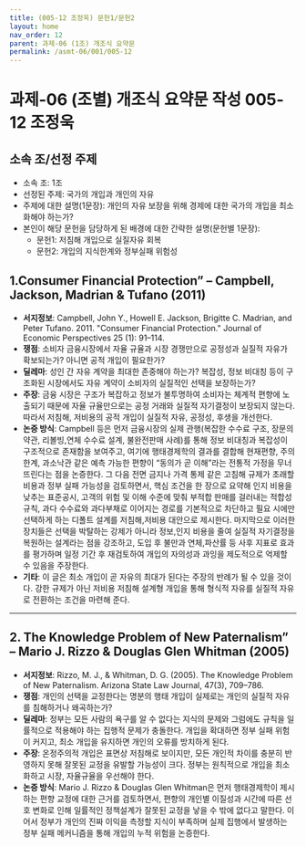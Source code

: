 ```yaml
---
title: (005-12 조정욱) 문헌1/문헌2
layout: home
nav_order: 12
parent: 과제-06 (1조) 개조식 요약문
permalink: /asmt-06/001/005-12
---
```


# 과제-06 (조별) 개조식 요약문 작성 005-12 조정욱

## 소속 조/선정 주제

- 소속 조: 1조
- 선정된 주제: 국가의 개입과 개인의 자유
- 주제에 대한 설명(1문장): 개인의 자유 보장을 위해 경제에 대한 국가의 개입을 최소화해야 하는가?
- 본인이 해당 문헌을 담당하게 된 배경에 대한 간략한 설명(문헌별 1문장):  
  - 문헌1: 저침해 개입으로 실질자유 회복
  - 문헌2: 개입의 지식한계와 정부실패 위험성

## 1.Consumer Financial Protection” – Campbell, Jackson, Madrian & Tufano (2011)

- **서지정보**: Campbell, John Y., Howell E. Jackson, Brigitte C. Madrian, and Peter Tufano. 2011. "Consumer Financial Protection." Journal of Economic Perspectives 25 (1): 91–114.
- **쟁점**: 소비자 금융시장에서 자율 규율과 시장 경쟁만으로 공정성과 실질적 자유가 확보되는가? 아니면 공적 개입이 필요한가?  
- **딜레마**: 성인 간 자유 계약을 최대한 존중해야 하는가? 복잡성, 정보 비대칭 등이 구조화된 시장에서도  자유 계약이 소비자의 실질적인 선택을 보장하는가?
- **주장**: 금융 시장은 구조가 복잡하고 정보가 불투명하여 소비자는 체계적 편향에 노출되기 때문에 자율 규율만으로는 공정 거래와 실질적 자기결정이 보장되지 않는다. 따라서 저침해, 저비용의 공적 개입이 실질적 자유, 공정성, 후생을 개선한다. 
- **논증 방식**: Campbell 등은 먼저 금융시장의 실제 관행(복잡한 수수료 구조, 장문의 약관, 리볼빙,연체 수수료 설계, 불완전판매 사례)를 통해 정보 비대칭과 복잡성이 구조적으로 존재함을 보여주고, 여기에 행태경제학의 결과를 결합해 현재편향, 주의 한계, 과소낙관 같은 예측 가능한 편향이 “동의가 곧 이해”라는 전통적 가정을 무너뜨린다는 점을 논증한다. 그 다음 전면 금지나 가격 통제 같은 고침해 규제가 초래할 비용과 정부 실패 가능성을 검토하면서, 핵심 조건을 한 장으로 요약해 인지 비용을 낮추는 표준공시, 고객의 위험 및 이해 수준에 맞춰 부적합 판매를 걸러내는 적합성 규칙, 과다 수수료와 과다부채로 이어지는 경로를 기본적으로 차단하고 필요 시에만 선택하게 하는 디폴트 설계를 저침해,저비용 대안으로 제시한다. 마지막으로 이러한 장치들은 선택을 박탈하는 강제가 아니라 정보,인지 비용을 줄여 실질적 자기결정을 복원하는 설계라는 점을 강조하고, 도입 후 불만과 연체,파산률 등 사후 지표로 효과를 평가하며 일정 기간 후 재검토하여 개입의 자의성과 과잉을 제도적으로 억제할 수 있음을 주장한다.
- **기타**: 
이 글은 최소 개입이 곧 자유의 최대가 된다는 주장의 반례가 될 수 있을 것이다. 강한 규제가 아닌 저비용 저침해 설계형 개입을 통해 형식적 자유를 실질적 자유로 전환하는 조건을 마련해 준다. 
---

## 2. The Knowledge Problem of New Paternalism” – Mario J. Rizzo & Douglas Glen Whitman (2005)

- **서지정보**: Rizzo, M. J., & Whitman, D. G. (2005). The Knowledge Problem of New Paternalism. Arizona State Law Journal, 47(3), 709–786.
- **쟁점**: 개인의 선택을 교정한다는 명분의 행태 개입이 실제로는 개인의 실질적 자유를 침해하거나 왜곡하는가?
- **딜레마**: 정부는 모든 사람의 욕구를 알 수 없다는 지식의 문제와 그럼에도 규칙을 일률적으로 적용해야 하는 집행적 문제가 충돌한다. 개입을 확대하면 정부 실패 위험이 커지고, 최소 개입을 유지하면 개인의 오류를 방치하게 된다.  
- **주장**: 온정주의적 개입은 표면상 저침해로 보이지만, 모든 개인적 차이를 충분히 반영하지 못해 잘못된 교정을 유발할 가능성이 크다. 정부는 원칙적으로 개입을 최소화하고 시장, 자율규율을 우선해야 한다.   
- **논증 방식**: Mario J. Rizzo & Douglas Glen Whitman은 먼저 행태경제학이 제시하는 편향 교정에 대한 근거를 검토하면서, 편향의 개인별 이질성과 시간에 따른 선호 변화로 인해 일률적인 정책설계가 잘못된 교정을 낳을 수 밖에 없다고 말한다. 이어서 정부가 개인의 진짜 이익을 측정할 지식이 부족하며 실제 집행에서 발생하는 정부 실패 메커니즘을 통해 개입의 누적 위험을 논증한다. 
